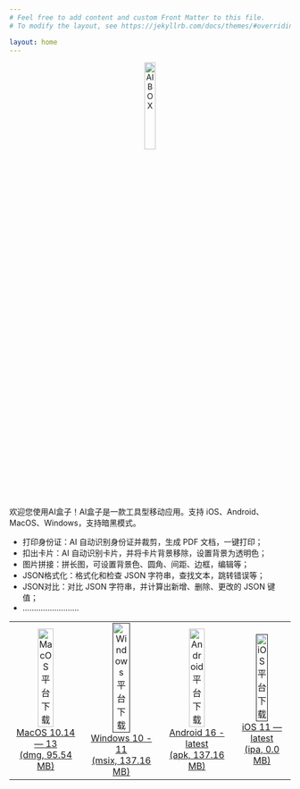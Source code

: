 ```yaml
---
# Feel free to add content and custom Front Matter to this file.
# To modify the layout, see https://jekyllrb.com/docs/themes/#overriding-theme-defaults

layout: home
---
```


<p align="center">
  <img src="/aibox/assets/favicon-384x384.png" alt="AIBOX" width="20%"/>
</p>

欢迎您使用AI盒子！AI盒子是一款工具型移动应用。支持 iOS、Android、MacOS、Windows，支持暗黑模式。

* 打印身份证：AI 自动识别身份证并裁剪，生成 PDF 文档，一键打印；
* 扣出卡片：AI 自动识别卡片，并将卡片背景移除，设置背景为透明色；
* 图片拼接：拼长图，可设置背景色、圆角、间距、边框，编辑等；
* JSON格式化：格式化和检查 JSON 字符串，查找文本，跳转错误等；
* JSON对比：对比 JSON 字符串，并计算出新增、删除、更改的 JSON 键值；
* .........................

<table cellspacing="12">
  <tr>
    <td align="center">
      <a href="https://install.appcenter.ms/users/cocoafei/apps/aibox-1/distribution_groups/allmac">
        <img src="/aibox/assets/icon_macos.png" alt="MacOS 平台下载" width="50%"/>
        <br />
        MacOS 10.14 — 13
        <br />
        (dmg, 95.54 MB)
      </a>
    </td>
    <td align="center">
      <a href="">
        <img src="/aibox/assets/icon_windows.png" alt="Windows 平台下载" width="50%"/>
        <br />
        Windows 10 - 11
        <br />
        (msix, 137.16 MB)
      </a>
    </td>
    <td align="center">
      <a href="https://install.appcenter.ms/users/cocoafei/apps/aibox/distribution_groups/allpeople">
        <img src="/aibox/assets/icon_android.png" alt="Android 平台下载" width="50%"/>
        <br />
        Android 16 - latest
        <br />
        (apk, 137.16 MB)
      </a>
    </td>
    <td align="center">
      <a href="">
        <img src="/aibox/assets/icon_ios.png" alt="iOS 平台下载" width="50%"/>
        <br />
        iOS 11 — latest
        <br />
        (ipa, 0.0 MB)
      </a>
    </td>
  </tr>
</table>